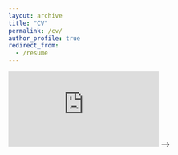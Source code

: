 ```yaml
---
layout: archive
title: "CV"
permalink: /cv/
author_profile: true
redirect_from:
  - /resume
---
```


<!-- 
<!-- <embed src="https://jathurshan0330.github.io/talks/EMBC_2021_Decoding%20of%20Hand%20Gestures%20from%20Electrocorticography%20with%20LSTM%20Based%20Deep%20Neural%20Network.pdf" > -->

<embed src="https://github.com/hiranrajasuriya/hiranrajasuriya.github.io/blob/master/_talks/Hiran%20Rajasuriya%20CV.pdf">
<!-- width="200" height="300"> -->
 -->
